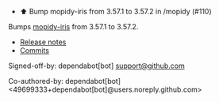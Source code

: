- ⬆️ Bump mopidy-iris from 3.57.1 to 3.57.2 in /mopidy (#110)

Bumps [mopidy-iris](https://github.com/jaedb/iris) from 3.57.1 to 3.57.2.
- [Release notes](https://github.com/jaedb/iris/releases)
- [Commits](https://github.com/jaedb/iris/compare/3.57.1...3.57.2)

Signed-off-by: dependabot[bot] <support@github.com>

Co-authored-by: dependabot[bot] <49699333+dependabot[bot]@users.noreply.github.com>

